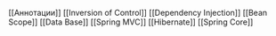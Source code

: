 [[Аннотации]]
[[Inversion of Control]]
[[Dependency Injection]]
[[Bean Scope]]
[[Data Base]]
[[Spring MVC]]
[[Hibernate]]
[[Spring Core]]
